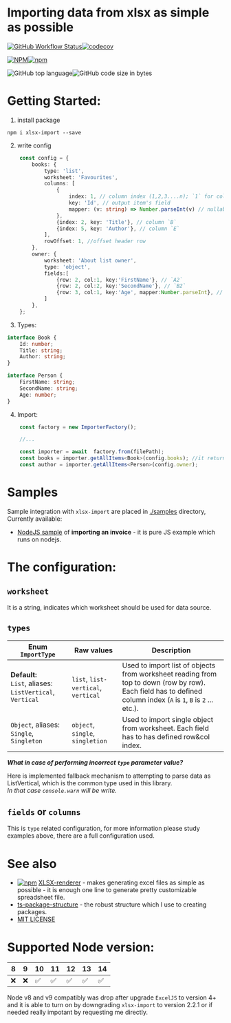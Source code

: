 # Importing data from xlsx as simple as possible

 [![GitHub Workflow Status](https://img.shields.io/github/workflow/status/siemienik/xlsx-import/lint-build-test)](https://github.com/Siemienik/xlsx-import/actions)[![codecov](https://codecov.io/gh/Siemienik/xlsx-import/branch/master/graph/badge.svg)](https://codecov.io/gh/Siemienik/xlsx-import)

 [![NPM](https://img.shields.io/npm/l/xlsx-import)![npm](https://img.shields.io/npm/v/xlsx-import)](https://www.npmjs.com/package/xlsx-import)

 ![GitHub top language](https://img.shields.io/github/languages/top/siemienik/xlsx-import)![GitHub code size in bytes](https://img.shields.io/github/languages/code-size/siemienik/xlsx-import)


# Getting Started:

1. install package

```
npm i xlsx-import --save
```

2. write config
```ts
    const config = {
        books: {
            type: 'list',
            worksheet: 'Favourites',
            columns: [
                {
                    index: 1, // column index (1,2,3....n); `1` for column `A`
                    key: 'Id', // output item's field
                    mapper: (v: string) => Number.parseInt(v) // nullable, for transformating values
                },
                {index: 2, key: 'Title'}, // column `B`
                {index: 5, key: 'Author'}, // column `E`
            ],
            rowOffset: 1, //offset header row
        },
        owner: {
            worksheet: 'About list owner',
            type: 'object',
            fields:[
                {row: 2, col:1, key:'FirstName'}, // `A2`
                {row: 2, col:2, key:'SecondName'}, // `B2`
                {row: 3, col:1, key:'Age', mapper:Number.parseInt}, // `A3`
            ]
        },
    };
```

3. Types:
```ts
interface Book {
    Id: number;
    Title: string;
    Author: string;
}

interface Person {
    FirstName: string;
    SecondName: string;
    Age: number;
}
```

4. Import:
```ts
    const factory = new ImporterFactory();

    //...

    const importer = await  factory.from(filePath);
    const books = importer.getAllItems<Book>(config.books); //it returns `Book[]`
    const author = importer.getAllItems<Person>(config.owner);

```
# Samples

Sample integration with `xlsx-import` are placed in [./samples](./samples) directory, Currently available:

* [NodeJS sample](./samples/nodejs/README.md) of **importing an invoice** - it is pure JS example which runs on nodejs.

# The configuration:

## `worksheet` 

It is a string, indicates which worksheet should be used for data source.

## `types`

| Enum `ImportType` | Raw values | Description
|-----|------------|-----------
| **Default:** <br/>`List`, aliases: `ListVertical`,  `Vertical`  | `list`, `list-vertical`, `vertical` | Used to import list of objects from worksheet reading from top to down (row by row). Each field has to defined column index (`A` is `1`, `B` is `2` ... etc.).
| `Object`, aliases: `Single`,  `Singleton`  | `object`, `single`, `singletion` | Used to import single object from worksheet. Each field has to has defined row&col index.

***What in case of performing incorrect `type` parameter value?*** 
 
Here is implemented fallback mechanism to attempting to parse data as ListVertical, which is the common type used in this library.<br/> *In that case `console.warn` will be write.*

## `fields` or `columns`

This is `type` related configuration, for more information please study examples above, there are a full configuration used.

# See also

* [![npm](https://img.shields.io/npm/v/xlsx-renderer)](https://www.npmjs.com/package/xlsx-renderer) [XLSX-renderer](https://github.com/Siemienik/xlsx-renderer) - makes generating excel files as simple as possible - it is enough one line to generate pretty customizable spreadsheet file.
* [ts-package-structure](https://github.com/Siemienik/ts-package-structure) - the robust structure which I use to creating packages.
* [MIT LICENSE](LICENSE)

# Supported Node version:

8 | 9 | 10 | 11 | 12 | 13 | 14
--|---|---|---|----|---|---
❌ | ❌ | ✅ | ✅ | ✅ | ✅ | ✅

Node v8 and v9 compatibly was drop after upgrade `ExcelJS` to version 4+ and it is able to turn on by downgrading `xlsx-import` to version 2.2.1 or if needed really impotant by requesting me directly.
